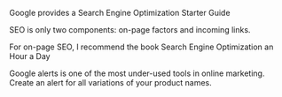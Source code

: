 
Google provides a Search Engine Optimization Starter Guide

SEO is only two components: on-page factors and incoming links.

For on-page SEO, I recommend the book Search Engine Optimization an Hour a Day

Google alerts is one of the most under-used tools in online marketing. Create an alert for all variations of your product names.
